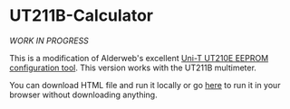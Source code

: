 # UT211B-Calculator
*WORK IN PROGRESS*


This is a modification of Alderweb's excellent [Uni-T UT210E EEPROM configuration tool](https://github.com/adlerweb/UT210E-Calculator). This version works with the UT211B multimeter.

You can download HTML file and run it locally or go [here](https://fartmccalister.github.io/UT211B-Calculator) to run it in your browser without downloading anything.
